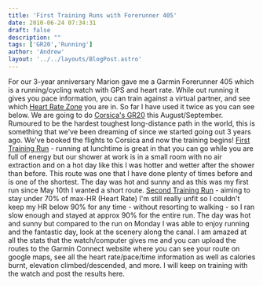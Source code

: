 ```yaml
---
title: 'First Training Runs with Forerunner 405'
date: 2010-06-24 07:34:31
draft: false
description: ""
tags: ['GR20','Running']
author: 'Andrew'
layout: '../../layouts/BlogPost.astro'
---
```


For our 3-year anniversary Marion gave me a Garmin Forerunner 405 which is a running/cycling watch with GPS and heart rate. While out running it gives you pace information, you can train against a virtual partner, and see which [Heart Rate Zone](http://www.brianmac.co.uk/hrm1.htm "Heart Rate Zones Explained") you are in. So far I have used it twice as you can see below. We are going to do [Corsica's GR20](http://en.wikipedia.org/wiki/GR20 "GR20 - Corsica") this August/September. Rumoured to be the hardest toughest long-distance path in the world, this is something that we've been dreaming of since we started going out 3 years ago. We've booked the flights to Corsica and now the training begins! [First Training Run](http://connect.garmin.com/activity/37915229 "[Canal - Weir]") - running at lunchtime is great in that you can go while you are full of energy but our shower at work is in a small room with no air extraction and on a hot day like this I was hotter and wetter after the shower than before. This route was one that I have done plenty of times before and is one of the shortest. The day was hot and sunny and as this was my first run since May 10th I wanted a short route. [Second Training Run](http://connect.garmin.com/activity/37915226 "[Canal - Second Power Lines]") - aiming to stay under 70% of max-HR (Heart Rate) I'm still really unfit so I couldn't keep my HR below 90% for any time - without resorting to walking - so I ran slow enough and stayed at approx 90% for the entire run. The day was hot and sunny but compared to the run on Monday I was able to enjoy running and the fantastic day, look at the scenery along the canal. I am amazed at all the stats that the watch/computer gives me and you can upload the routes to the Garmin Connect website where you can see your route on google maps, see all the heart rate/pace/time information as well as calories burnt, elevation climbed/descended, and more. I will keep on training with the watch and post the results here.
